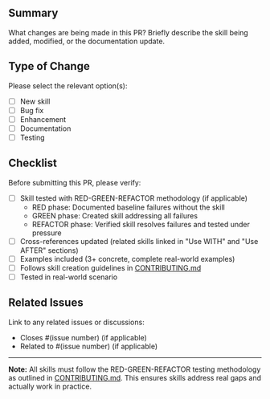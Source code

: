 ## Summary

What changes are being made in this PR? Briefly describe the skill being added, modified, or the documentation update.

## Type of Change

Please select the relevant option(s):

- [ ] New skill
- [ ] Bug fix
- [ ] Enhancement
- [ ] Documentation
- [ ] Testing

## Checklist

Before submitting this PR, please verify:

- [ ] Skill tested with RED-GREEN-REFACTOR methodology (if applicable)
  - RED phase: Documented baseline failures without the skill
  - GREEN phase: Created skill addressing all failures
  - REFACTOR phase: Verified skill resolves failures and tested under pressure
- [ ] Cross-references updated (related skills linked in "Use WITH" and "Use AFTER" sections)
- [ ] Examples included (3+ concrete, complete real-world examples)
- [ ] Follows skill creation guidelines in [CONTRIBUTING.md](../CONTRIBUTING.md)
- [ ] Tested in real-world scenario

## Related Issues

Link to any related issues or discussions:

- Closes #(issue number) (if applicable)
- Related to #(issue number) (if applicable)

---

**Note:** All skills must follow the RED-GREEN-REFACTOR testing methodology as outlined in [CONTRIBUTING.md](../CONTRIBUTING.md). This ensures skills address real gaps and actually work in practice.

